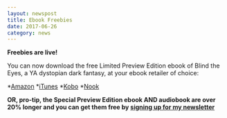 ```yaml
---
layout: newspost
title: Ebook Freebies
date: 2017-06-26
category: news
---
```


**Freebies are live!**

You can now download the free Limited Preview Edition ebook of Blind the Eyes, a YA dystopian dark fantasy, at your ebook retailer of choice:

*[Amazon](https://goo.gl/nstVEs)
*[iTunes](https://goo.gl/Fvcou7)
*[Kobo](https://goo.gl/dstx73)
*[Nook](https://goo.gl/t13tgs)

**OR, pro-tip, the Special Preview Edition ebook AND audiobook are over 20% longer and you can get them free by [signing up for my newsletter](http://eepurl.com/cSevwn)**
